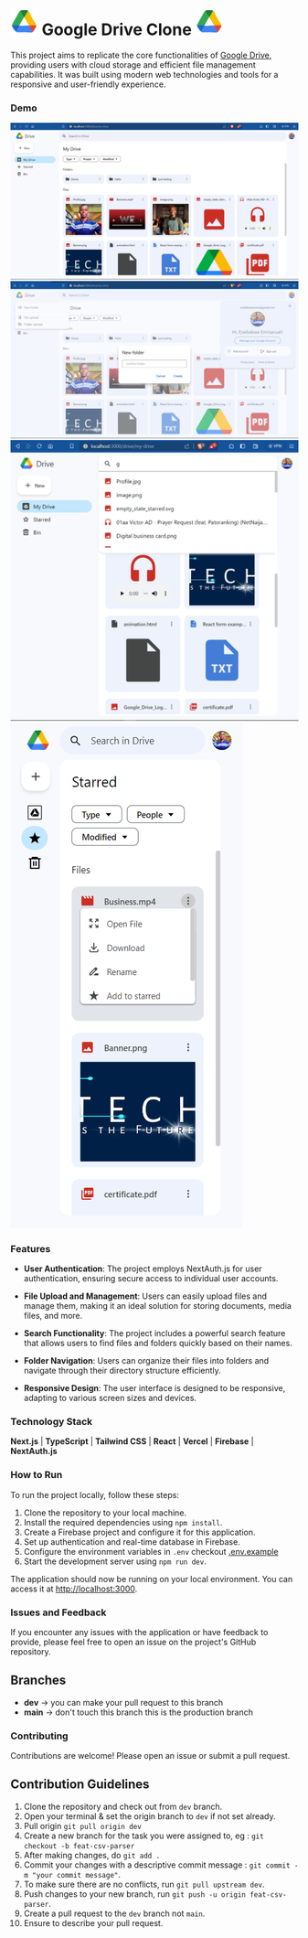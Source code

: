 # ![Google Drive Clone](./public/logo.png) Google Drive Clone ![Google Drive Clone](./public/logo.png)

This project aims to replicate the core functionalities of [Google Drive](https://drive.google.com/drive/my-drive), providing users with cloud storage and efficient file management capabilities. It was built using modern web technologies and tools for a responsive and user-friendly experience.

### Demo

![Desktop mode](./public/desktop.png)
![Desktop mode](./public/desktop2.png)
![Tablet mode](./public/tablet.png)
![Mobile Mode](./public/mobile.png)

### Features

- **User Authentication**: The project employs NextAuth.js for user authentication, ensuring secure access to individual user accounts.

- **File Upload and Management**: Users can easily upload files and manage them, making it an ideal solution for storing documents, media files, and more.

- **Search Functionality**: The project includes a powerful search feature that allows users to find files and folders quickly based on their names.

- **Folder Navigation**: Users can organize their files into folders and navigate through their directory structure efficiently.

- **Responsive Design**: The user interface is designed to be responsive, adapting to various screen sizes and devices.

### Technology Stack

**Next.js** | **TypeScript** | **Tailwind CSS** | **React** | **Vercel** | **Firebase** | **NextAuth.js**

### How to Run

To run the project locally, follow these steps:

1. Clone the repository to your local machine.
2. Install the required dependencies using `npm install`.
3. Create a Firebase project and configure it for this application.
4. Set up authentication and real-time database in Firebase.
5. Configure the environment variables in `.env` checkout [.env.example](./.env.example)
6. Start the development server using `npm run dev`.

The application should now be running on your local environment. You can access it at [http://localhost:3000](http://localhost:3000).

### Issues and Feedback

If you encounter any issues with the application or have feedback to provide, please feel free to open an issue on the project's GitHub repository.

## Branches

- **dev** -> you can make your pull request to this branch
- **main** -> don't touch this branch this is the production branch

### Contributing

Contributions are welcome! Please open an issue or submit a pull request.

## Contribution Guidelines

1. Clone the repository and check out from `dev` branch.
2. Open your terminal & set the origin branch to `dev` if not set already.
3. Pull origin `git pull origin dev`
4. Create a new branch for the task you were assigned to, eg : `git checkout -b feat-csv-parser`
5. After making changes, do `git add .`
6. Commit your changes with a descriptive commit message : `git commit -m "your commit message"`.
7. To make sure there are no conflicts, run `git pull upstream dev`.
8. Push changes to your new branch, run `git push -u origin feat-csv-parser`.
9. Create a pull request to the `dev` branch not `main`.
10. Ensure to describe your pull request.

